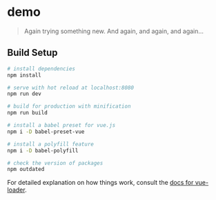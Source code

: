 # demo

> Again trying something new. And again, and again, and again...

## Build Setup

``` bash
# install dependencies
npm install

# serve with hot reload at localhost:8080
npm run dev

# build for production with minification
npm run build

# install a babel preset for vue.js
npm i -D babel-preset-vue

# install a polyfill feature
npm i -D babel-polyfill

# check the version of packages
npm outdated
```

For detailed explanation on how things work, consult the [docs for vue-loader](http://vuejs.github.io/vue-loader).
